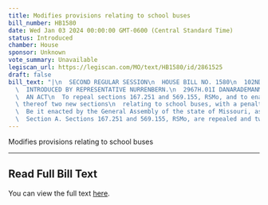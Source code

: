 ```yaml
---
title: Modifies provisions relating to school buses
bill_number: HB1580
date: Wed Jan 03 2024 00:00:00 GMT-0600 (Central Standard Time)
status: Introduced
chamber: House
sponsor: Unknown
vote_summary: Unavailable
legiscan_url: https://legiscan.com/MO/text/HB1580/id/2861525
draft: false
bill_text: "|\n  SECOND REGULAR SESSION\n  HOUSE BILL NO. 1580\n  102ND GENERAL ASSEMBLY\n\
  \  INTRODUCED BY REPRESENTATIVE NURRENBERN.\n  2967H.01I DANARADEMANMILLER,ChiefClerk\n\
  \  AN ACT\n  To repeal sections 167.251 and 569.155, RSMo, and to enact in lieu\
  \ thereof two new sections\n  relating to school buses, with a penalty provision.\n\
  \  Be it enacted by the General Assembly of the state of Missouri, as follows:\n\
  \  Section A. Sections 167.251 and 569.155, RSMo, are repealed and two new sections"
---
```

Modifies provisions relating to school buses

---

## Read Full Bill Text

You can view the full text [here](https://legiscan.com/MO/text/HB1580/id/2861525).
